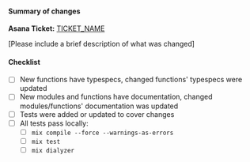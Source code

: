 #### Summary of changes
**Asana Ticket:** [TICKET_NAME](TICKET_LINK)

[Please include a brief description of what was changed]

#### Checklist
- [ ] New functions have typespecs, changed functions' typespecs were updated
- [ ] New modules and functions have documentation, changed modules/functions' documentation was updated
- [ ] Tests were added or updated to cover changes
- [ ] All tests pass locally:
  - [ ] `mix compile --force --warnings-as-errors`
  - [ ] `mix test`
  - [ ] `mix dialyzer`
